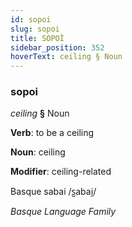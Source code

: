 ```yaml
---
id: sopoi
slug: sopoi
title: SOPOİ
sidebar_position: 352
hoverText: ceiling § Noun
---
```


### sopoi

*ceiling* **§** Noun

**Verb**: to be a ceiling

**Noun**: ceiling

**Modifier**: ceiling-related

Basque sabai /s̺abai̯/

*Basque Language Family*